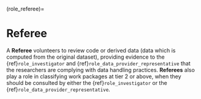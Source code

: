 (role_referee)=

# Referee

A **Referee** volunteers to review code or derived data (data which is computed from the original dataset), providing evidence to the {ref}`role_investigator` and {ref}`role_data_provider_representative` that the researchers are complying with data handling practices.
**Referees** also play a role in classifying work packages at tier 2 or above, when they should be consulted by either the {ref}`role_investigator` or the {ref}`role_data_provider_representative`.
